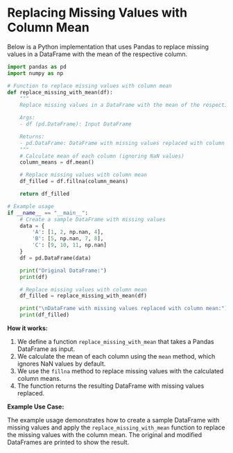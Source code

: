 **Replacing Missing Values with Column Mean**
=====================================================

Below is a Python implementation that uses Pandas to replace missing values in a DataFrame with the mean of the respective column.

```python
import pandas as pd
import numpy as np

# Function to replace missing values with column mean
def replace_missing_with_mean(df):
    """
    Replace missing values in a DataFrame with the mean of the respective column.

    Args:
    - df (pd.DataFrame): Input DataFrame

    Returns:
    - pd.DataFrame: DataFrame with missing values replaced with column mean
    """
    # Calculate mean of each column (ignoring NaN values)
    column_means = df.mean()

    # Replace missing values with column mean
    df_filled = df.fillna(column_means)

    return df_filled

# Example usage
if __name__ == "__main__":
    # Create a sample DataFrame with missing values
    data = {
        'A': [1, 2, np.nan, 4],
        'B': [5, np.nan, 7, 8],
        'C': [9, 10, 11, np.nan]
    }
    df = pd.DataFrame(data)

    print("Original DataFrame:")
    print(df)

    # Replace missing values with column mean
    df_filled = replace_missing_with_mean(df)

    print("\nDataFrame with missing values replaced with column mean:")
    print(df_filled)
```

**How it works:**

1.  We define a function `replace_missing_with_mean` that takes a Pandas DataFrame as input.
2.  We calculate the mean of each column using the `mean` method, which ignores NaN values by default.
3.  We use the `fillna` method to replace missing values with the calculated column means.
4.  The function returns the resulting DataFrame with missing values replaced.

**Example Use Case:**

The example usage demonstrates how to create a sample DataFrame with missing values and apply the `replace_missing_with_mean` function to replace the missing values with the column mean. The original and modified DataFrames are printed to show the result.
